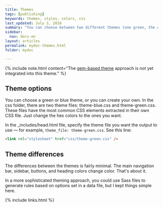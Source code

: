 ```yaml
---
title: Themes
tags: [publishing]
keywords: themes, styles, colors, css
last_updated: July 3, 2016
summary: "You can choose between two different themes (one green, the other blue) for your projects. The theme CSS is stored in the CSS folder and configured in the configuration file for each project."
sidebar: 
  nav: docs-en
layout: articles
permalink: mydoc-themes.html
folder: mydoc

---
```


{% include note.html content="The [gem-based theme](https://jekyllrb.com/docs/themes/) approach is not yet integrated into this theme." %}

## Theme options
You can choose a green or blue theme, or you can create your own. In the css folder, there are two theme files: theme-blue.css and theme-green.css. These files have the most common CSS elements extracted in their own CSS file. Just change the hex colors to the ones you want.

In the \_includes/head.html file, specify the theme file you want the output to use &mdash; for example, `theme_file: theme-green.css`. See this line:

```html
<link rel="stylesheet" href="css/theme-green.css" />
```

## Theme differences
The differences between the themes is fairly minimal. The main navigation bar, sidebar, buttons, and heading colors change color. That's about it.

In a more sophisticated theming approach, you could use Sass files to generate rules based on options set in a data file, but I kept things simple here.

{% include links.html %}

